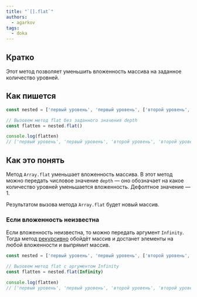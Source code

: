 ```yaml
---
title: "`[].flat`"
authors:
  - agarkov
tags:
  - doka
---
```


## Кратко

Этот метод позволяет уменьшить вложенность массива на заданное количество уровней.

## Как пишется

```js
const nested = ['первый уровень', 'первый уровень', ['второй уровень', 'второй уровень', ['третий уровень', 'третий уровень']]]

// Вызовем метод flat без заданного значения depth
const flatten = nested.flat()

console.log(flatten)
// ['первый уровень', 'первый уровень', 'второй уровень', 'второй уровень', ['третий уровень', 'третий уровень']]
```

## Как это понять

Метод `Array.flat` уменьшает вложенность массива.
В этот метод можно передать числовое значение `depth` — оно обозначает на какое количество уровней уменьшается вложенность. Дефолтное значение — 1.

Результатом вызова метода `Array.flat` будет новый массив.

### Если вложенность неизвестна

Если вложенность неизвестна, то можно передать аргумент `Infinity`. Тогда метод [рекурсивно](/js/recursion/) обойдёт массив и достанет элементы на любой вложенности и выпрямит массив.

```js
const nested = ['первый уровень', 'первый уровень', ['второй уровень', 'второй уровень', ['третий уровень', 'третий уровень',  ['четвертый уровень', 'четвертый уровень']]]]

// Вызовем метод flat с аргументом Infinity
const flatten = nested.flat(Infinity)

console.log(flatten)
// ['первый уровень', 'первый уровень', 'второй уровень', 'второй уровень', 'третий уровень', 'третий уровень', 'четвертый уровень', 'четвертый уровень']
```
